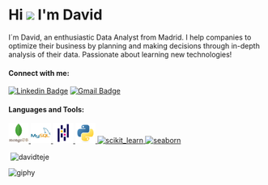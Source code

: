 <h1 align="left">Hi  <img src="https://github.com/TheDudeThatCode/TheDudeThatCode/blob/master/Assets/Hi.gif" width="35" /> I'm David</h1>

I´m David, an enthusiastic Data Analyst from Madrid. I help companies to optimize their business by planning and making decisions through in-depth analysis of their data. Passionate about learning new technologies!

#### Connect with me:

[![Linkedin Badge](https://img.shields.io/badge/-LinkedIn-blue?style=flat-square&logo=Linkedin&logoColor=white&link=https://www.linkedin.com/in/david-tejedor-sanchez/)](https://www.linkedin.com/in/david-tejedor-sanchez/)
[![Gmail Badge](https://img.shields.io/badge/-davidtejesan@gmail.com-c14438?style=flat-square&logo=Gmail&logoColor=white&link=mailto:davidtejesan@gmail.com)](mailto:davidtejesan@gmail.com)


#### Languages and Tools:
<p align="left"> <a href="https://www.mongodb.com/" target="_blank" rel="noreferrer"> <img src="https://raw.githubusercontent.com/devicons/devicon/master/icons/mongodb/mongodb-original-wordmark.svg" alt="mongodb" width="40" height="40"/> </a> <a href="https://www.mysql.com/" target="_blank" rel="noreferrer"> <img src="https://raw.githubusercontent.com/devicons/devicon/master/icons/mysql/mysql-original-wordmark.svg" alt="mysql" width="40" height="40"/> </a> <a href="https://pandas.pydata.org/" target="_blank" rel="noreferrer"> <img src="https://raw.githubusercontent.com/devicons/devicon/2ae2a900d2f041da66e950e4d48052658d850630/icons/pandas/pandas-original.svg" alt="pandas" width="40" height="40"/> </a> <a href="https://www.python.org" target="_blank" rel="noreferrer"> <img src="https://raw.githubusercontent.com/devicons/devicon/master/icons/python/python-original.svg" alt="python" width="40" height="40"/> </a> <a href="https://scikit-learn.org/" target="_blank" rel="noreferrer"> <img src="https://upload.wikimedia.org/wikipedia/commons/0/05/Scikit_learn_logo_small.svg" alt="scikit_learn" width="40" height="40"/> </a> <a href="https://seaborn.pydata.org/" target="_blank" rel="noreferrer"> <img src="https://seaborn.pydata.org/_images/logo-mark-lightbg.svg" alt="seaborn" width="40" height="40"/> </a> </p>

<p>&nbsp;<img align="center" src="https://github-readme-stats.vercel.app/api?username=davidteje&show_icons=true&locale=en" alt="davidteje" /></p>


![giphy](https://user-images.githubusercontent.com/115221622/215136720-af5885b2-4e19-4cb9-ad2e-a86aacbf48a8.gif)
